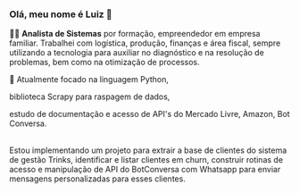 ### Olá, meu nome é Luiz 👋

👨‍💼 **Analista de Sistemas** por formação, empreendedor em empresa familiar. Trabalhei com logística, produção, finanças e área fiscal, sempre utilizando a tecnologia para auxiliar no diagnóstico e na resolução de problemas, bem como na otimização de processos.

🚀 Atualmente focado na linguagem Python, <p>
  biblioteca Scrapy para raspagem de dados, <p>
  estudo de documentação e acesso de API's do Mercado Livre, Amazon, Bot Conversa.<br><br>

  Estou implementando um projeto para extrair a base de clientes do sistema de gestão Trinks, identificar e listar clientes em churn, 
  construir rotinas de acesso e manipulação de API do BotConversa com Whatsapp para enviar mensagens personalizadas para esses clientes. 



